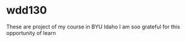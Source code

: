 # wdd130
These are project of my course in BYU Idaho I am soo grateful for this opportunity of learn
